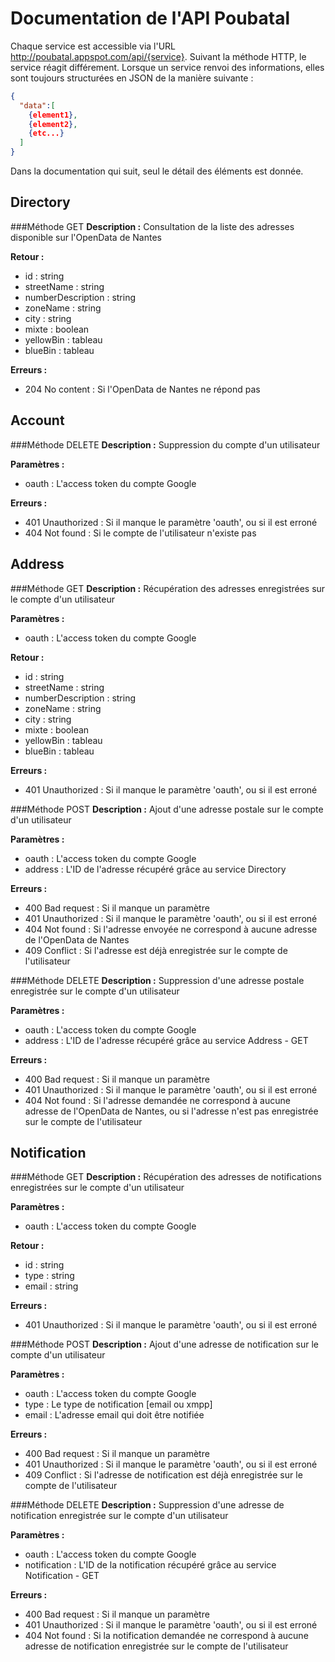 Documentation de l'API Poubatal
===

Chaque service est accessible via l'URL http://poubatal.appspot.com/api/{service}. Suivant la méthode HTTP, le service réagit différement.
Lorsque un service renvoi des informations, elles sont toujours structurées en JSON de la manière suivante :
```json
{
  "data":[
    {element1},
    {element2},
    {etc...}
  ]
}
```
Dans la documentation qui suit, seul le détail des éléments est donnée.

Directory
---------
###Méthode GET
**Description :** Consultation de la liste des adresses disponible sur l'OpenData de Nantes

**Retour :**
  - id : string
  - streetName : string
  - numberDescription : string
  - zoneName : string
  - city : string
  - mixte : boolean
  - yellowBin : tableau<string>
  - blueBin : tableau<string>

**Erreurs :**
  - 204 No content : Si l'OpenData de Nantes ne répond pas
  
Account
-------
###Méthode DELETE
**Description :** Suppression du compte d'un utilisateur

**Paramètres :**
  - oauth : L'access token du compte Google
  
**Erreurs :**
  - 401 Unauthorized : Si il manque le paramètre 'oauth', ou si il est erroné
  - 404 Not found : Si le compte de l'utilisateur n'existe pas

Address
-------
###Méthode GET
**Description :** Récupération des adresses enregistrées sur le compte d'un utilisateur

**Paramètres :**
  - oauth : L'access token du compte Google

**Retour :**
  - id : string
  - streetName : string
  - numberDescription : string
  - zoneName : string
  - city : string
  - mixte : boolean
  - yellowBin : tableau<string>
  - blueBin : tableau<string>
  
**Erreurs :**
  - 401 Unauthorized : Si il manque le paramètre 'oauth', ou si il est erroné

###Méthode POST
**Description :** Ajout d'une adresse postale sur le compte d'un utilisateur

**Paramètres :**
  - oauth : L'access token du compte Google
  - address : L'ID de l'adresse récupéré grâce au service Directory

**Erreurs :**
  - 400 Bad request : Si il manque un paramètre
  - 401 Unauthorized : Si il manque le paramètre 'oauth', ou si il est erroné
  - 404 Not found : Si l'adresse envoyée ne correspond à aucune adresse de l'OpenData de Nantes
  - 409 Conflict : Si l'adresse est déjà enregistrée sur le compte de l'utilisateur

###Méthode DELETE
**Description :** Suppression d'une adresse postale enregistrée sur le compte d'un utilisateur

**Paramètres :**
  - oauth : L'access token du compte Google
  - address : L'ID de l'adresse récupéré grâce au service Address - GET

**Erreurs :**
  - 400 Bad request : Si il manque un paramètre
  - 401 Unauthorized : Si il manque le paramètre 'oauth', ou si il est erroné
  - 404 Not found : Si l'adresse demandée ne correspond à aucune adresse de l'OpenData de Nantes, ou si l'adresse n'est pas enregistrée sur le compte de l'utilisateur

Notification
------------
###Méthode GET
**Description :** Récupération des adresses de notifications enregistrées sur le compte d'un utilisateur

**Paramètres :**
  - oauth : L'access token du compte Google

**Retour :**
  - id : string
  - type : string
  - email : string

**Erreurs :**
  - 401 Unauthorized : Si il manque le paramètre 'oauth', ou si il est erroné
  
###Méthode POST
**Description :** Ajout d'une adresse de notification sur le compte d'un utilisateur

**Paramètres :**
  - oauth : L'access token du compte Google
  - type : Le type de notification [email ou xmpp]
  - email : L'adresse email qui doit être notifiée

**Erreurs :**
  - 400 Bad request : Si il manque un paramètre
  - 401 Unauthorized : Si il manque le paramètre 'oauth', ou si il est erroné
  - 409 Conflict : Si l'adresse de notification est déjà enregistrée sur le compte de l'utilisateur

###Méthode DELETE
**Description :** Suppression d'une adresse de notification enregistrée sur le compte d'un utilisateur

**Paramètres :**
  - oauth : L'access token du compte Google
  - notification : L'ID de la notification récupéré grâce au service Notification - GET

**Erreurs :**
  - 400 Bad request : Si il manque un paramètre
  - 401 Unauthorized : Si il manque le paramètre 'oauth', ou si il est erroné
  - 404 Not found : Si la notification demandée ne correspond à aucune adresse de notification enregistrée sur le compte de l'utilisateur
